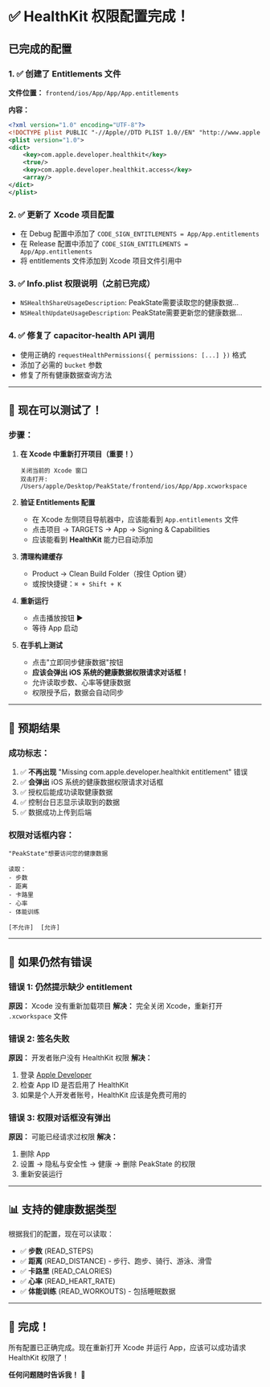 # ✅ HealthKit 权限配置完成！

## 已完成的配置

### 1. ✅ 创建了 Entitlements 文件
**文件位置：** `frontend/ios/App/App/App.entitlements`

**内容：**
```xml
<?xml version="1.0" encoding="UTF-8"?>
<!DOCTYPE plist PUBLIC "-//Apple//DTD PLIST 1.0//EN" "http://www.apple.com/DTDs/PropertyList-1.0.dtd">
<plist version="1.0">
<dict>
    <key>com.apple.developer.healthkit</key>
    <true/>
    <key>com.apple.developer.healthkit.access</key>
    <array/>
</dict>
</plist>
```

### 2. ✅ 更新了 Xcode 项目配置
- 在 Debug 配置中添加了 `CODE_SIGN_ENTITLEMENTS = App/App.entitlements`
- 在 Release 配置中添加了 `CODE_SIGN_ENTITLEMENTS = App/App.entitlements`
- 将 entitlements 文件添加到 Xcode 项目文件引用中

### 3. ✅ Info.plist 权限说明（之前已完成）
- `NSHealthShareUsageDescription`: PeakState需要读取您的健康数据...
- `NSHealthUpdateUsageDescription`: PeakState需要更新您的健康数据...

### 4. ✅ 修复了 capacitor-health API 调用
- 使用正确的 `requestHealthPermissions({ permissions: [...] })` 格式
- 添加了必需的 `bucket` 参数
- 修复了所有健康数据查询方法

---

## 🚀 现在可以测试了！

### 步骤：

1. **在 Xcode 中重新打开项目（重要！）**
   ```
   关闭当前的 Xcode 窗口
   双击打开: /Users/apple/Desktop/PeakState/frontend/ios/App/App.xcworkspace
   ```

2. **验证 Entitlements 配置**
   - 在 Xcode 左侧项目导航器中，应该能看到 `App.entitlements` 文件
   - 点击项目 → TARGETS → App → Signing & Capabilities
   - 应该能看到 **HealthKit** 能力已自动添加

3. **清理构建缓存**
   - Product → Clean Build Folder（按住 Option 键）
   - 或按快捷键：`⌘ + Shift + K`

4. **重新运行**
   - 点击播放按钮 ▶️
   - 等待 App 启动

5. **在手机上测试**
   - 点击"立即同步健康数据"按钮
   - **应该会弹出 iOS 系统的健康数据权限请求对话框！**
   - 允许读取步数、心率等健康数据
   - 权限授予后，数据会自动同步

---

## 📱 预期结果

### 成功标志：

1. ✅ **不再出现** "Missing com.apple.developer.healthkit entitlement" 错误
2. ✅ **会弹出** iOS 系统的健康数据权限请求对话框
3. ✅ 授权后能成功读取健康数据
4. ✅ 控制台日志显示读取到的数据
5. ✅ 数据成功上传到后端

### 权限对话框内容：

```
"PeakState"想要访问您的健康数据

读取：
- 步数
- 距离
- 卡路里
- 心率
- 体能训练

[不允许]  [允许]
```

---

## 🔧 如果仍然有错误

### 错误 1: 仍然提示缺少 entitlement
**原因：** Xcode 没有重新加载项目
**解决：** 完全关闭 Xcode，重新打开 `.xcworkspace` 文件

### 错误 2: 签名失败
**原因：** 开发者账户没有 HealthKit 权限
**解决：**
1. 登录 [Apple Developer](https://developer.apple.com)
2. 检查 App ID 是否启用了 HealthKit
3. 如果是个人开发者账号，HealthKit 应该是免费可用的

### 错误 3: 权限对话框没有弹出
**原因：** 可能已经请求过权限
**解决：**
1. 删除 App
2. 设置 → 隐私与安全性 → 健康 → 删除 PeakState 的权限
3. 重新安装运行

---

## 📊 支持的健康数据类型

根据我们的配置，现在可以读取：

- ✅ **步数** (READ_STEPS)
- ✅ **距离** (READ_DISTANCE) - 步行、跑步、骑行、游泳、滑雪
- ✅ **卡路里** (READ_CALORIES)
- ✅ **心率** (READ_HEART_RATE)
- ✅ **体能训练** (READ_WORKOUTS) - 包括睡眠数据

---

## 🎉 完成！

所有配置已正确完成。现在重新打开 Xcode 并运行 App，应该可以成功请求 HealthKit 权限了！

**任何问题随时告诉我！** 💪
